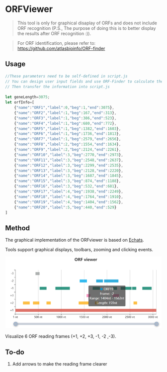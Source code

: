 # ORFViewer

>This tool is only for graphical disaplay of ORFs and does not include ORF recognition (P.S., The purpose of doing this is to better display the results after ORF recognition :)).

>For ORF identification, please refer to: https://github.com/atlasbioinfo/ORF-finder

## Usage

```javascript
//These parameters need to be self-defined in script.js
// You can design user input fields and use ORF-Finder to calculate the corresponding ORF information
// Then transfer the information into script.js

let geneLength=3075;
let orfInfo=[
    {"name":"ORF1","label":0,"beg":1,"end":3075},
    {"name":"ORF2","label":1,"beg":167,"end":313},
    {"name":"ORF3","label":1,"beg":386,"end":523},
    {"name":"ORF4","label":1,"beg":680,"end":772},
    {"name":"ORF5","label":1,"beg":1382,"end":1603},
    {"name":"ORF6","label":1,"beg":1736,"end":1813},
    {"name":"ORF7","label":1,"beg":2579,"end":2656},
    {"name":"ORF8","label":2,"beg":1554,"end":1634},
    {"name":"ORF9","label":2,"beg":2124,"end":2261},
    {"name":"ORF10","label":3,"beg":2770,"end":2973},
    {"name":"ORF11","label":3,"beg":2548,"end":2637},
    {"name":"ORF12","label":3,"beg":2299,"end":2535},
    {"name":"ORF13","label":3,"beg":2128,"end":2220},
    {"name":"ORF14","label":3,"beg":1687,"end":1845},
    {"name":"ORF15","label":3,"beg":874,"end":1188},
    {"name":"ORF16","label":3,"beg":532,"end":681},
    {"name":"ORF17","label":4,"beg":1938,"end":2249},
    {"name":"ORF18","label":4,"beg":1764,"end":1910},
    {"name":"ORF19","label":4,"beg":1404,"end":1562},
    {"name":"ORF20","label":5,"beg":440,"end":529}
]
```

## Method

The graphical implementation of the ORFviewer is based on [Echats](
www.echartsjs.com).

Tools support graphical displays, toolbars, zooming and clicking events.

![logo](./orfviewer.png)

Visualize 6 ORF reading frames (+1, +2, +3, -1, -2 ,-3).

## To-do

1. Add arrows to make the reading frame clearer
